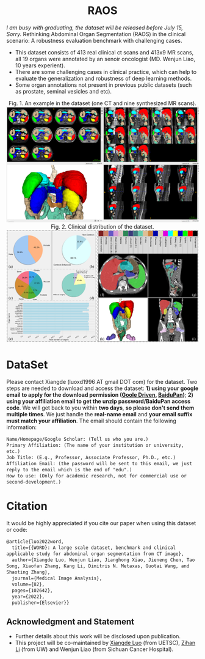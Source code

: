 # <div align=center> RAOS</div>
*I am busy with graduating, the dataset will be released before July 15, Sorry.*
Rethinking Abdominal Organ Segmentation (RAOS) in the clinical scenario: A robustness evaluation benchmark with challenging cases.
* This dataset consists of 413 real clinical ct scans and 413x9 MR scans, all 19 organs were annotated by an senoir oncologist (MD. Wenjun Liao, 10 years experient).
* There are some challenging cases in clinical practice, which can help to evaluate the generalization and robustness of deep learning methods.
* Some organ annotations not present in previous public datasets (such as prostate, seminal vesicles and etc).

<div align=center>Fig. 1. An example in the dataset (one CT and nine synthesized MR scans).<img src="./pictures/data_show.png"></div>
<div align=center>Fig. 2. Clinical distribution of the dataset.<img src="./pictures/raos_data_distributation.png"></div>

# DataSet
Please contact Xiangde (luoxd1996 AT gmail DOT com) for the dataset. Two steps are needed to download and access the dataset: **1) using your google email to apply for the download permission ([Goole Driven](https://drive.google.com/file/d/1VJQHvQBWfs1sZ6Nt_6lFK6uEx1YP5QK0/view?usp=drive_link), [BaiduPan](https://pan.baidu.com/s/1N12Rh6jM2NRRlp72J7LlNw))**; **2) using your affiliation email to get the unzip password/BaiduPan access code**. We will get back to you within **two days**, **so please don't send them multiple times**. We just handle the **real-name email** and **your email suffix must match your affiliation**. The email should contain the following information:

    Name/Homepage/Google Scholar: (Tell us who you are.)
    Primary Affiliation: (The name of your institution or university, etc.)
    Job Title: (E.g., Professor, Associate Professor, Ph.D., etc.)
    Affiliation Email: (the password will be sent to this email, we just reply to the email which is the end of "edu".)
    How to use: (Only for academic research, not for commercial use or second-development.)

# Citation
It would be highly appreciated if you cite our paper when using this dataset or code:

    @article{luo2022word,
      title={{WORD}: A large scale dataset, benchmark and clinical applicable study for abdominal organ segmentation from CT image},
      author={Xiangde Luo, Wenjun Liao, Jianghong Xiao, Jieneng Chen, Tao Song, Xiaofan Zhang, Kang Li, Dimitris N. Metaxas, Guotai Wang, and Shaoting Zhang},
      journal={Medical Image Analysis},
      volume={82},
      pages={102642},
      year={2022},
      publisher={Elsevier}}


## Acknowledgment and Statement
* Further details about this work will be disclosed upon publication.
* This project will be co-maintained by [Xiangde Luo](https://luoxd1996.github.io) (from UETSC), [Zihan Li](https://huanglizi.github.io/) (from UW) and Wenjun Liao (from Sichuan Cancer Hospital).
